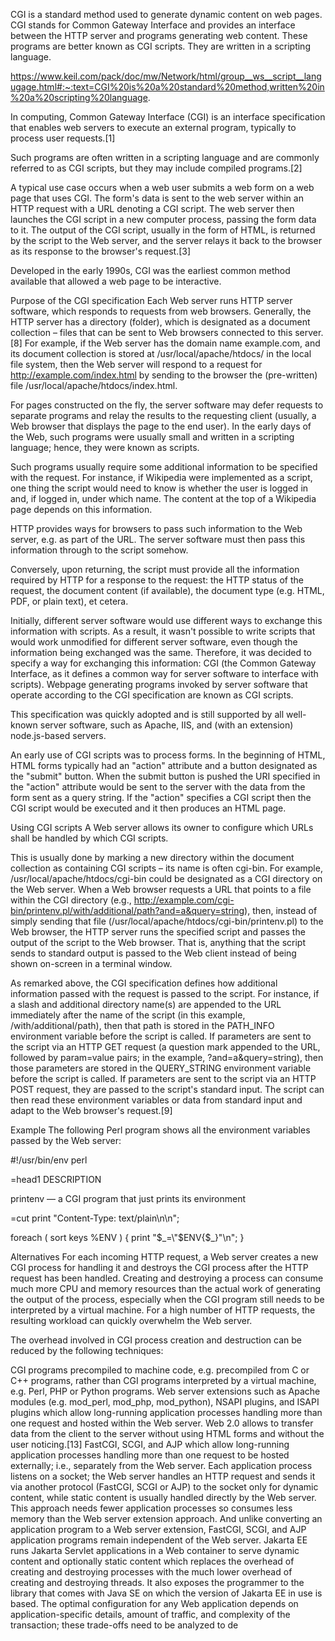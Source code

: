 CGI is a standard method used to generate dynamic content on web pages. CGI stands for Common Gateway Interface and provides an interface between the HTTP server and programs generating web content. These programs are better known as CGI scripts. They are written in a scripting language.

https://www.keil.com/pack/doc/mw/Network/html/group__ws__script__langugage.html#:~:text=CGI%20is%20a%20standard%20method,written%20in%20a%20scripting%20language.

In computing, Common Gateway Interface (CGI) is an interface specification that enables web servers to execute an external program, typically to process user requests.[1]

Such programs are often written in a scripting language and are commonly referred to as CGI scripts, but they may include compiled programs.[2]

A typical use case occurs when a web user submits a web form on a web page that uses CGI. The form's data is sent to the web server within an HTTP request with a URL denoting a CGI script. The web server then launches the CGI script in a new computer process, passing the form data to it. The output of the CGI script, usually in the form of HTML, is returned by the script to the Web server, and the server relays it back to the browser as its response to the browser's request.[3]

Developed in the early 1990s, CGI was the earliest common method available that allowed a web page to be interactive.


Purpose of the CGI specification
Each Web server runs HTTP server software, which responds to requests from web browsers. Generally, the HTTP server has a directory (folder), which is designated as a document collection – files that can be sent to Web browsers connected to this server.[8] For example, if the Web server has the domain name example.com, and its document collection is stored at /usr/local/apache/htdocs/ in the local file system, then the Web server will respond to a request for http://example.com/index.html by sending to the browser the (pre-written) file /usr/local/apache/htdocs/index.html.

For pages constructed on the fly, the server software may defer requests to separate programs and relay the results to the requesting client (usually, a Web browser that displays the page to the end user). In the early days of the Web, such programs were usually small and written in a scripting language; hence, they were known as scripts.

Such programs usually require some additional information to be specified with the request. For instance, if Wikipedia were implemented as a script, one thing the script would need to know is whether the user is logged in and, if logged in, under which name. The content at the top of a Wikipedia page depends on this information.

HTTP provides ways for browsers to pass such information to the Web server, e.g. as part of the URL. The server software must then pass this information through to the script somehow.

Conversely, upon returning, the script must provide all the information required by HTTP for a response to the request: the HTTP status of the request, the document content (if available), the document type (e.g. HTML, PDF, or plain text), et cetera.

Initially, different server software would use different ways to exchange this information with scripts. As a result, it wasn't possible to write scripts that would work unmodified for different server software, even though the information being exchanged was the same. Therefore, it was decided to specify a way for exchanging this information: CGI (the Common Gateway Interface, as it defines a common way for server software to interface with scripts). Webpage generating programs invoked by server software that operate according to the CGI specification are known as CGI scripts.

This specification was quickly adopted and is still supported by all well-known server software, such as Apache, IIS, and (with an extension) node.js-based servers.

An early use of CGI scripts was to process forms. In the beginning of HTML, HTML forms typically had an "action" attribute and a button designated as the "submit" button. When the submit button is pushed the URI specified in the "action" attribute would be sent to the server with the data from the form sent as a query string. If the "action" specifies a CGI script then the CGI script would be executed and it then produces an HTML page.

Using CGI scripts
A Web server allows its owner to configure which URLs shall be handled by which CGI scripts.

This is usually done by marking a new directory within the document collection as containing CGI scripts – its name is often cgi-bin. For example, /usr/local/apache/htdocs/cgi-bin could be designated as a CGI directory on the Web server. When a Web browser requests a URL that points to a file within the CGI directory (e.g., http://example.com/cgi-bin/printenv.pl/with/additional/path?and=a&query=string), then, instead of simply sending that file (/usr/local/apache/htdocs/cgi-bin/printenv.pl) to the Web browser, the HTTP server runs the specified script and passes the output of the script to the Web browser. That is, anything that the script sends to standard output is passed to the Web client instead of being shown on-screen in a terminal window.

As remarked above, the CGI specification defines how additional information passed with the request is passed to the script. For instance, if a slash and additional directory name(s) are appended to the URL immediately after the name of the script (in this example, /with/additional/path), then that path is stored in the PATH_INFO environment variable before the script is called. If parameters are sent to the script via an HTTP GET request (a question mark appended to the URL, followed by param=value pairs; in the example, ?and=a&query=string), then those parameters are stored in the QUERY_STRING environment variable before the script is called. If parameters are sent to the script via an HTTP POST request, they are passed to the script's standard input. The script can then read these environment variables or data from standard input and adapt to the Web browser's request.[9]

Example
The following Perl program shows all the environment variables passed by the Web server:

#!/usr/bin/env perl

=head1 DESCRIPTION

printenv — a CGI program that just prints its environment

=cut
print "Content-Type: text/plain\n\n";

foreach ( sort keys %ENV ) {
    print "$_=\"$ENV{$_}\"\n";
}

Alternatives
For each incoming HTTP request, a Web server creates a new CGI process for handling it and destroys the CGI process after the HTTP request has been handled. Creating and destroying a process can consume much more CPU and memory resources than the actual work of generating the output of the process, especially when the CGI program still needs to be interpreted by a virtual machine. For a high number of HTTP requests, the resulting workload can quickly overwhelm the Web server.

The overhead involved in CGI process creation and destruction can be reduced by the following techniques:

CGI programs precompiled to machine code, e.g. precompiled from C or C++ programs, rather than CGI programs interpreted by a virtual machine, e.g. Perl, PHP or Python programs.
Web server extensions such as Apache modules (e.g. mod_perl, mod_php, mod_python), NSAPI plugins, and ISAPI plugins which allow long-running application processes handling more than one request and hosted within the Web server. Web 2.0 allows to transfer data from the client to the server without using HTML forms and without the user noticing.[13]
FastCGI, SCGI, and AJP which allow long-running application processes handling more than one request to be hosted externally; i.e., separately from the Web server. Each application process listens on a socket; the Web server handles an HTTP request and sends it via another protocol (FastCGI, SCGI or AJP) to the socket only for dynamic content, while static content is usually handled directly by the Web server. This approach needs fewer application processes so consumes less memory than the Web server extension approach. And unlike converting an application program to a Web server extension, FastCGI, SCGI, and AJP application programs remain independent of the Web server.
Jakarta EE runs Jakarta Servlet applications in a Web container to serve dynamic content and optionally static content which replaces the overhead of creating and destroying processes with the much lower overhead of creating and destroying threads. It also exposes the programmer to the library that comes with Java SE on which the version of Jakarta EE in use is based.
The optimal configuration for any Web application depends on application-specific details, amount of traffic, and complexity of the transaction; these trade-offs need to be analyzed to de